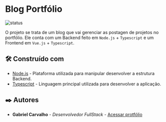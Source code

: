# Blog Portfólio

![status](https://img.shields.io/badge/STATUS-CONCLUÍDO-%23E8FF01&?style=flat-square&logo=typescript)

O projeto se trata de um blog que vai gerenciar as postagen de projetos no portfólio. Ele conta com um Backend feito em `Node.js` + `Typescript` e um Frontend em `Vue.js` + `Typescript`.

## 🛠️ Construído com

* [Node.js](https://nodejs.org/en/) - Plataforma utilizada para manipular desenvolver a estrutura Backend.
* [Typescript](https://developer.mozilla.org/pt-BR/docs/Web/JavaScript) - Linguagem principal utilizada para desenvolver a aplicação.

## ✒️ Autores

* **Gabriel Carvalho** - *Desenvolvedor FullStack* - [Acessar protfólio](https://gabrielcarvalho.tech)
